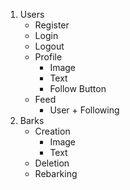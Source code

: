 1. Users
    - Register
    - Login
    - Logout
    - Profile
        - Image
        - Text
        - Follow Button
    - Feed
        - User + Following
2. Barks
    - Creation
        - Image
        - Text
    - Deletion
    - Rebarking
